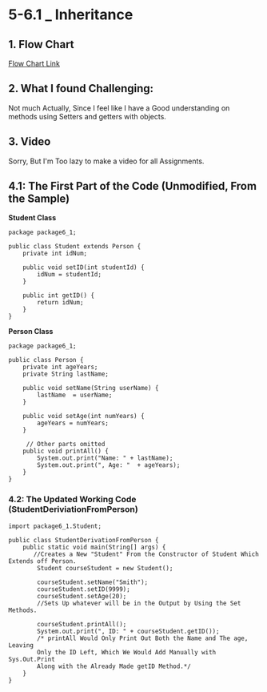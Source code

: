 # 5-6.1 _ Inheritance
## 1. Flow Chart
[Flow Chart Link](https://drive.google.com/file/d/15mamq5Ywc9ezW0gG9m89ySFM0LxztKRU/view?usp=sharing)
## 2. What I found Challenging:
Not much Actually, Since I feel like I have a Good understanding on methods using Setters and getters with objects.
## 3. Video
Sorry, But I'm Too lazy to make a video for all Assignments.
## 4.1: The First Part of the Code (Unmodified, From the Sample)
**Student Class**
```
package package6_1;

public class Student extends Person {
    private int idNum;

    public void setID(int studentId) {
        idNum = studentId;
    }

    public int getID() {
        return idNum;
    }
}
```
**Person Class**
```
package package6_1;

public class Person {
    private int ageYears;
    private String lastName;

    public void setName(String userName) {
        lastName  = userName;
    }

    public void setAge(int numYears) {
        ageYears = numYears;
    }

     // Other parts omitted
    public void printAll() {
        System.out.print("Name: " + lastName);
        System.out.print(", Age: "  + ageYears);
    }
}
```
### 4.2: The Updated Working Code (StudentDeriviationFromPerson)
```
import package6_1.Student;

public class StudentDerivationFromPerson {
    public static void main(String[] args) {
       //Creates a New "Student" From the Constructor of Student Which Extends off Person.
        Student courseStudent = new Student();

        courseStudent.setName("Smith");
        courseStudent.setID(9999);
        courseStudent.setAge(20);
        //Sets Up whatever will be in the Output by Using the Set Methods.

        courseStudent.printAll();
        System.out.print(", ID: " + courseStudent.getID());
        /* printAll Would Only Print Out Both the Name and The age, Leaving
        Only the ID Left, Which We Would Add Manually with Sys.Out.Print
        Along with the Already Made getID Method.*/
    }
}
```





